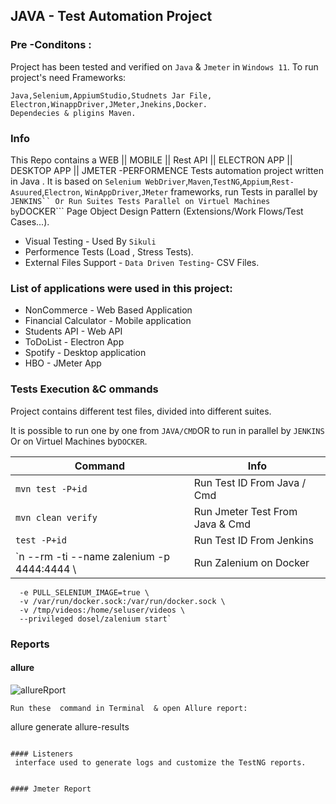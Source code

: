 ## JAVA - Test Automation Project  

### Pre -Conditons :
Project has been tested and verified on `Java` & `Jmeter` in  `Windows 11`.
To run project's need Frameworks:
```
Java,Selenium,AppiumStudio,Studnets Jar File, Electron,WinappDriver,JMeter,Jnekins,Docker.
Dependecies & pligins Maven.

```
### Info
This Repo contains a WEB || MOBILE || Rest API || ELECTRON APP || DESKTOP APP || JMETER -PERFORMENCE  Tests automation project written in Java 
. It is based on ```Selenium WebDriver```,```Maven```,```TestNG```,```Appium```,```Rest-Asuured```,```Electron```,
```WinAppDriver```,```JMeter``` frameworks,
run Tests in parallel by ```JENKINS``
Or Run Suites Tests Parallel on Virtuel Machines by```DOCKER```
Page Object Design Pattern (Extensions/Work Flows/Test Cases...).
* Visual Testing - Used By  ```Sikuli```
* Performence Tests (Load , Stress Tests).
* External Files Support - ```Data Driven Testing```- CSV Files.

### List of applications were used in this project:

*  NonCommerce - Web Based Application 
*  Financial Calculator - Mobile application
*  Students API - Web API 
*  ToDoList - Electron App
*  Spotify - Desktop application
*  HBO - JMeter App



### Tests Execution &C ommands
Project contains different test files, divided into different suites.

It is possible to run one by one from ```JAVA/CMD```OR  to run in parallel by ```JENKINS``` Or on Virtuel Machines by```DOCKER```.

| Command  | Info | 
| ------------- | ------------- |
| `mvn test -P+id`  | Run Test ID From Java / Cmd |
| `mvn clean verify `  | Run Jmeter Test From Java & Cmd |
| `test -P+id`  | Run Test ID From Jenkins |
| `n --rm -ti --name zalenium -p 4444:4444 \ | Run Zalenium on Docker |
      -e PULL_SELENIUM_IMAGE=true \
      -v /var/run/docker.sock:/var/run/docker.sock \
      -v /tmp/videos:/home/seluser/videos \
      --privileged dosel/zalenium start`      



### Reports

#### allure

![allureRport](https://user-images.githubusercontent.com/114986537/227791014-4ad4a9ec-29fc-4bed-bec6-5e75abaa4348.jpg)

```
Run these  command in Terminal  & open Allure report:
```
allure generate allure-results

```

#### Listeners 
 interface used to generate logs and customize the TestNG reports.


#### Jmeter Report



